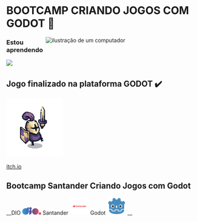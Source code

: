 ﻿# BOOTCAMP CRIANDO JOGOS COM GODOT 📜

<img src="https://raw.githubusercontent.com/MicaelliMedeiros/micaellimedeiros/master/image/computer-illustration.png" alt="ilustração de um computador" min-width="400px" max-width="400px" width="400px" align="right">

### Estou aprendendo 


<img src="https://cdn.jsdelivr.net/gh/devicons/devicon@latest/icons/javascript/javascript-original.svg" width="50px">


## Jogo finalizado na plataforma GODOT :heavy_check_mark:

<img src="/Warrior_Purple_1.png">


[itch.io]([https://pages.github.com/](https://zuahkera.itch.io/little-knight))


## Bootcamp Santander Criando Jogos com Godot 





 __DIO <img src="/logo-full.svg" width= "50px">   Santander  <img src="/santander-logo.png" width= "50px">  Godot    <img src="/godot.png" width= "50px"> __



          
          
          


#
